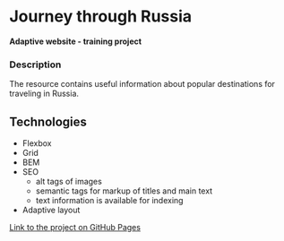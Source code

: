 # Journey through Russia
**Adaptive website - training project**

### Description
The resource contains useful information about popular destinations for traveling in Russia.

## Technologies
- Flexbox
- Grid
- BEM
- SEO
    - alt tags of images
    - semantic tags for markup of titles and main text
    - text information is available for indexing
- Adaptive layout

[Link to the project on GitHub Pages](https://malakhn.github.io/russian-travel/)
